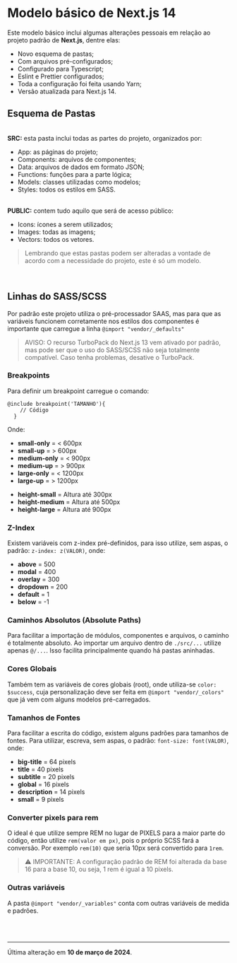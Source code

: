 # Modelo básico de Next.js 14

Este modelo básico inclui algumas alterações pessoais em relação ao projeto padrão de **Next.js**, dentre elas:

<ul>
  <li>Novo esquema de pastas;</li>
  <li>Com arquivos pré-configurados;</li>
  <li>Configurado para Typescript;</li>
  <li>Eslint e Prettier configurados;</li>
  <li>Toda a configuração foi feita usando Yarn;</li>
  <li>Versão atualizada para Next.js 14.</li>
</ul>

## Esquema de Pastas

<br/><b>SRC:</b> esta pasta inclui todas as partes do projeto, organizados por:

<ul>
  <li>App: as páginas do projeto;</li>
  <li>Components: arquivos de componentes;</li>
  <li>Data: arquivos de dados em formato JSON;</li>
  <li>Functions: funções para a parte lógica;</li>
  <li>Models: classes utilizadas como modelos;</li>
  <li>Styles: todos os estilos em SASS.</li>
</ul>

<br /><b>PUBLIC:</b> contem tudo aquilo que será de acesso público:

<ul>
  <li>Icons: ícones a serem utilizados;</li>
  <li>Images: todas as imagens;</li>
  <li>Vectors: todos os vetores.</li>
</ul>

> Lembrando que estas pastas podem ser alteradas a vontade de acordo com a necessidade do projeto, este é só um modelo.

<br/>

## Linhas do SASS/SCSS

Por padrão este projeto utiliza o pré-processador SAAS, mas para que as variáveis funcionem corretamente nos estilos dos componentes é importante que carregue a linha `@import "vendor/_defaults"`

> AVISO: O recurso TurboPack do Next.js 13 vem ativado por padrão, mas pode ser que o uso do SASS/SCSS não seja totalmente compatível. Caso tenha problemas, desative o TurboPack.

### Breakpoints

Para definir um breakpoint carregue o comando:

```
@include breakpoint('TAMANHO'){
    // Código
  }
```

Onde:

<ul>
  <li><b>small-only</b> = < 600px</li>
  <li><b>small-up</b> = > 600px</li>
  <li><b>medium-only</b> = < 900px</li>
  <li><b>medium-up</b> = > 900px</li>
  <li><b>large-only</b> = < 1200px</li>
  <li><b>large-up</b> = > 1200px</li>
</ul>

<ul>
  <li><b>height-small</b> = Altura até 300px</li>
  <li><b>height-medium</b> = Altura até 500px</li>
  <li><b>height-large</b> = Altura até 900px</li>
</ul>

### Z-Index

Existem variáveis com z-index pré-definidos, para isso utilize, sem aspas, o padrão: `z-index: z(VALOR)`, onde:

<ul>
  <li><b>above</b> = 500</li>
  <li><b>modal</b> = 400</li>
  <li><b>overlay</b> = 300</li>
  <li><b>dropdown</b> = 200</li>
  <li><b>default</b> = 1</li>
  <li><b>below</b> = -1</li>
</ul>

### Caminhos Absolutos (Absolute Paths)

Para facilitar a importação de módulos, componentes e arquivos, o caminho é totalmente absoluto. Ao importar um arquivo dentro de `./src/...` utilize apenas `@/...`. Isso facilita principalmente quando há pastas aninhadas.

### Cores Globais

Também tem as variáveis de cores globais (root), onde utiliza-se `color: $success`, cuja personalização deve ser feita em `@import "vendor/_colors"` que já vem com alguns modelos pré-carregados.

### Tamanhos de Fontes

Para facilitar a escrita do código, existem alguns padrões para tamanhos de fontes. Para utilizar, escreva, sem aspas, o padrão: `font-size: font(VALOR)`, onde:

<ul>
  <li><b>big-title</b> = 64 pixels</li>
  <li><b>title</b> = 40 pixels</li>
  <li><b>subtitle</b> = 20 pixels</li>
  <li><b>global</b> = 16 pixels</li>
  <li><b>description</b> = 14 pixels</li>
  <li><b>small</b> = 9 pixels</li>
</ul>

### Converter pixels para rem

O ideal é que utilize sempre REM no lugar de PIXELS para a maior parte do código, então utilize `rem(valor em px)`, pois o próprio SCSS fará a conversão. Por exemplo `rem(10)` que seria 10px será convertido para `1rem`.

> ⚠️ IMPORTANTE: A configuração padrão de REM foi alterada da base 16 para a base 10, ou seja, 1 rem é igual a 10 pixels.

### Outras variáveis

A pasta `@import "vendor/_variables"` conta com outras variáveis de medida e padrões.

<br/>

<br/>

---

Última alteração em **10 de março de 2024**.
